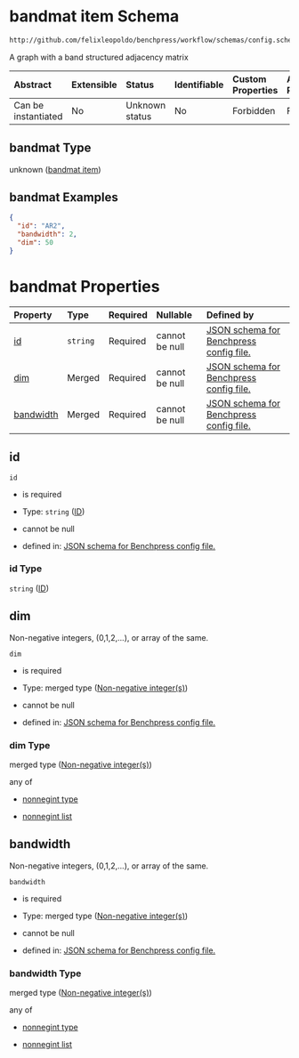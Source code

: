 # bandmat item Schema

```txt
http://github.com/felixleopoldo/benchpress/workflow/schemas/config.schema.json#/definitions/bandmat
```

A graph with a band structured adjacency matrix

| Abstract            | Extensible | Status         | Identifiable | Custom Properties | Additional Properties | Access Restrictions | Defined In                                                       |
| :------------------ | :--------- | :------------- | :----------- | :---------------- | :-------------------- | :------------------ | :--------------------------------------------------------------- |
| Can be instantiated | No         | Unknown status | No           | Forbidden         | Forbidden             | none                | [config.schema.json*](config.schema.json "open original schema") |

## bandmat Type

unknown ([bandmat item](config-definitions-bandmat-item.md))

## bandmat Examples

```json
{
  "id": "AR2",
  "bandwidth": 2,
  "dim": 50
}
```

# bandmat Properties

| Property                | Type     | Required | Nullable       | Defined by                                                                                                                                                                                                          |
| :---------------------- | :------- | :------- | :------------- | :------------------------------------------------------------------------------------------------------------------------------------------------------------------------------------------------------------------ |
| [id](#id)               | `string` | Required | cannot be null | [JSON schema for Benchpress config file.](config-definitions-bandmat-item-properties-id.md "http://github.com/felixleopoldo/benchpress/workflow/schemas/config.schema.json#/definitions/bandmat/properties/id")     |
| [dim](#dim)             | Merged   | Required | cannot be null | [JSON schema for Benchpress config file.](config-definitions-non-negative-integers-1.md "http://github.com/felixleopoldo/benchpress/workflow/schemas/config.schema.json#/definitions/bandmat/properties/dim")       |
| [bandwidth](#bandwidth) | Merged   | Required | cannot be null | [JSON schema for Benchpress config file.](config-definitions-non-negative-integers-1.md "http://github.com/felixleopoldo/benchpress/workflow/schemas/config.schema.json#/definitions/bandmat/properties/bandwidth") |

## id



`id`

*   is required

*   Type: `string` ([ID](config-definitions-bandmat-item-properties-id.md))

*   cannot be null

*   defined in: [JSON schema for Benchpress config file.](config-definitions-bandmat-item-properties-id.md "http://github.com/felixleopoldo/benchpress/workflow/schemas/config.schema.json#/definitions/bandmat/properties/id")

### id Type

`string` ([ID](config-definitions-bandmat-item-properties-id.md))

## dim

Non-negative integers, (0,1,2,...), or array of the same.

`dim`

*   is required

*   Type: merged type ([Non-negative integer(s)](config-definitions-non-negative-integers-1.md))

*   cannot be null

*   defined in: [JSON schema for Benchpress config file.](config-definitions-non-negative-integers-1.md "http://github.com/felixleopoldo/benchpress/workflow/schemas/config.schema.json#/definitions/bandmat/properties/dim")

### dim Type

merged type ([Non-negative integer(s)](config-definitions-non-negative-integers-1.md))

any of

*   [nonnegint type](config-definitions-non-negative-integers-1-anyof-nonnegint-type.md "check type definition")

*   [nonnegint list](config-definitions-nonnegint-list.md "check type definition")

## bandwidth

Non-negative integers, (0,1,2,...), or array of the same.

`bandwidth`

*   is required

*   Type: merged type ([Non-negative integer(s)](config-definitions-non-negative-integers-1.md))

*   cannot be null

*   defined in: [JSON schema for Benchpress config file.](config-definitions-non-negative-integers-1.md "http://github.com/felixleopoldo/benchpress/workflow/schemas/config.schema.json#/definitions/bandmat/properties/bandwidth")

### bandwidth Type

merged type ([Non-negative integer(s)](config-definitions-non-negative-integers-1.md))

any of

*   [nonnegint type](config-definitions-non-negative-integers-1-anyof-nonnegint-type.md "check type definition")

*   [nonnegint list](config-definitions-nonnegint-list.md "check type definition")
